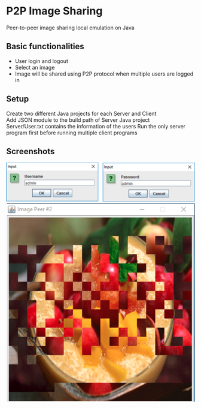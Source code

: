 # P2P Image Sharing

Peer-to-peer image sharing local emulation on Java

## Basic functionalities 
* User login and logout
* Select an image		
* Image will be shared using P2P protocol when multiple users are logged in

## Setup
Create two different Java projects for each Server and Client  
Add JSON module to the build path of Server Java project  
Server/User.txt contains the information of the users
Run the only server program first before running multiple client programs

## Screenshots
![Screenshot](Screenshots/ss1.png)
![Screenshot](Screenshots/ss2.png)
